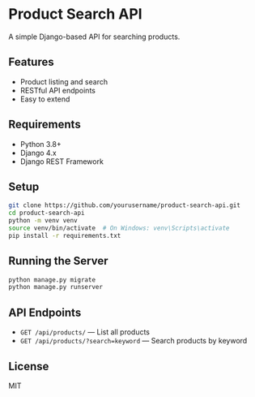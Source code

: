 # Product Search API

A simple Django-based API for searching products.

## Features

- Product listing and search
- RESTful API endpoints
- Easy to extend

## Requirements

- Python 3.8+
- Django 4.x
- Django REST Framework

## Setup

```bash
git clone https://github.com/yourusername/product-search-api.git
cd product-search-api
python -m venv venv
source venv/bin/activate  # On Windows: venv\Scripts\activate
pip install -r requirements.txt
```

## Running the Server

```bash
python manage.py migrate
python manage.py runserver
```

## API Endpoints

- `GET /api/products/` — List all products
- `GET /api/products/?search=keyword` — Search products by keyword

## License

MIT